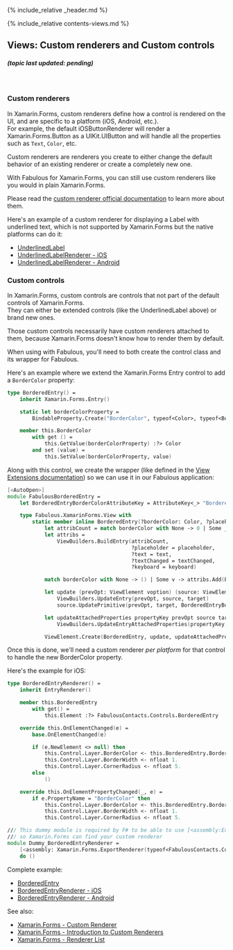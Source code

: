 {% include_relative _header.md %}

{% include_relative contents-views.md %}

Views: Custom renderers and Custom controls
------
##### (topic last updated: pending)
<br /> 

### Custom renderers

In Xamarin.Forms, custom renderers define how a control is rendered on the UI, and are specific to a platform (iOS, Android, etc.).  
For example, the default iOSButtonRenderer will render a Xamarin.Forms.Button as a UIKit.UIButton and will handle all the properties such as `Text`, `Color`, etc.

Custom renderers are renderers you create to either change the default behavior of an existing renderer or create a completely new one.

With Fabulous for Xamarin.Forms, you can still use custom renderers like you would in plain Xamarin.Forms.

Please read the [custom renderer official documentation](https://docs.microsoft.com/xamarin/xamarin-forms/app-fundamentals/custom-renderer/) to learn more about them.

Here's an example of a custom renderer for displaying a Label with underlined text, which is not supported by Xamarin.Forms but the native platforms can do it:
- [UnderlinedLabel](https://github.com/TimLariviere/FabulousContacts/blob/master/FabulousContacts/Controls/UnderlinedLabel.fs)
- [UnderlinedLabelRenderer - iOS](https://github.com/TimLariviere/FabulousContacts/blob/master/FabulousContacts.iOS/UnderlinedLabelRenderer.fs)
- [UnderlinedLabelRenderer - Android](https://github.com/TimLariviere/FabulousContacts/blob/master/FabulousContacts.Android/UnderlinedLabelRenderer.fs)

### Custom controls

In Xamarin.Forms, custom controls are controls that not part of the default controls of Xamarin.Forms.  
They can either be extended controls (like the UnderlinedLabel above) or brand new ones.

Those custom controls necessarily have custom renderers attached to them, because Xamarin.Forms doesn't know how to render them by default.

When using with Fabulous, you'll need to both create the control class and its wrapper for Fabulous.

Here's an example where we extend the Xamarin.Forms Entry control to add a `BorderColor` property:
```fs
type BorderedEntry() =
    inherit Xamarin.Forms.Entry()

    static let borderColorProperty =
        BindableProperty.Create("BorderColor", typeof<Color>, typeof<BorderedEntry>, Color.Default)

    member this.BorderColor
        with get () =
            this.GetValue(borderColorProperty) :?> Color
        and set (value) =
            this.SetValue(borderColorProperty, value)
```

Along with this control, we create the wrapper (like defined in the [View Extensions documentation](https://fsprojects.github.io/Fabulous/Fabulous.XamarinForms/views-extending.html)) so we can use it in our Fabulous application:
```fs
[<AutoOpen>]
module FabulousBorderedEntry =
    let BorderedEntryBorderColorAttributeKey = AttributeKey<_> "BorderedEntry_BorderColor"

    type Fabulous.XamarinForms.View with
        static member inline BorderedEntry(?borderColor: Color, ?placeholder, ?text, ?textChanged, ?keyboard) =
            let attribCount = match borderColor with None -> 0 | Some _ -> 1
            let attribs =
                ViewBuilders.BuildEntry(attribCount,
                                        ?placeholder = placeholder,
                                        ?text = text,
                                        ?textChanged = textChanged,
                                        ?keyboard = keyboard)

            match borderColor with None -> () | Some v -> attribs.Add(BorderedEntryBorderColorAttributeKey, v)

            let update (prevOpt: ViewElement voption) (source: ViewElement) (target: BorderedEntry) =
                ViewBuilders.UpdateEntry(prevOpt, source, target)
                source.UpdatePrimitive(prevOpt, target, BorderedEntryBorderColorAttributeKey, (fun target v -> target.BorderColor <- v))

            let updateAttachedProperties propertyKey prevOpt source target =
                ViewBuilders.UpdateEntryAttachedProperties(propertyKey, prevOpt, source, target)

            ViewElement.Create(BorderedEntry, update, updateAttachedProperties, attribs)
```

Once this is done, we'll need a custom renderer _per platform_ for that control to handle the new BorderColor property.

Here's the example for iOS:
```fs
type BorderedEntryRenderer() =
    inherit EntryRenderer()

    member this.BorderedEntry
        with get() =
            this.Element :?> FabulousContacts.Controls.BorderedEntry

    override this.OnElementChanged(e) =
        base.OnElementChanged(e)

        if (e.NewElement <> null) then
            this.Control.Layer.BorderColor <- this.BorderedEntry.BorderColor.ToCGColor()
            this.Control.Layer.BorderWidth <- nfloat 1.
            this.Control.Layer.CornerRadius <- nfloat 5.
        else
            ()

    override this.OnElementPropertyChanged(_, e) =
        if e.PropertyName = "BorderColor" then
            this.Control.Layer.BorderColor <- this.BorderedEntry.BorderColor.ToCGColor()
            this.Control.Layer.BorderWidth <- nfloat 1.
            this.Control.Layer.CornerRadius <- nfloat 5.

/// This dummy module is required by F# to be able to use [<assembly:ExportRendererAttribute>]
/// so Xamarin.Forms can find your custom renderer
module Dummy_BorderedEntryRenderer =
    [<assembly: Xamarin.Forms.ExportRenderer(typeof<FabulousContacts.Controls.BorderedEntry>, typeof<BorderedEntryRenderer>)>]
    do ()
```

Complete example:
- [BorderedEntry](https://github.com/TimLariviere/FabulousContacts/blob/master/FabulousContacts/Controls/BorderedEntry.fs)
- [BorderedEntryRenderer - iOS](https://github.com/TimLariviere/FabulousContacts/blob/master/FabulousContacts.iOS/BorderedEntryRenderer.fs)
- [BorderedEntryRenderer - Android](https://github.com/TimLariviere/FabulousContacts/blob/master/FabulousContacts.Android/BorderedEntryRenderer.fs)

See also:

- [Xamarin.Forms - Custom Renderer](https://docs.microsoft.com/xamarin/xamarin-forms/app-fundamentals/custom-renderer/)
- [Xamarin.Forms - Introduction to Custom Renderers](https://docs.microsoft.com/xamarin/xamarin-forms/app-fundamentals/custom-renderer/introduction)
- [Xamarin.Forms - Renderer List](https://docs.microsoft.com/xamarin/xamarin-forms/app-fundamentals/custom-renderer/renderers)
